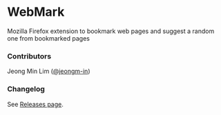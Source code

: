 

# WebMark
Mozilla Firefox extension to bookmark web pages and suggest a random one from bookmarked pages

### Contributors
Jeong Min Lim ([@jeongm-in](https://github.com/jeongm-in))

### Changelog
See [Releases page](https://github.com/jeongm-in/webmark-firefox/releases).
